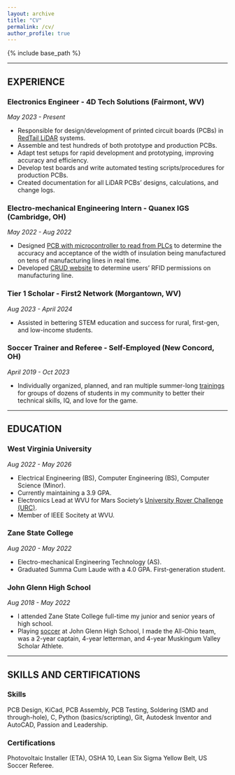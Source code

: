 ```yaml
---
layout: archive
title: "CV"
permalink: /cv/
author_profile: true
---
```


{% include base_path %}

<!--
## GOALS

Something here
-->

---

## EXPERIENCE

### Electronics Engineer - 4D Tech Solutions (Fairmont, WV)
*May 2023 - Present*
- Responsible for design/development of printed circuit boards (PCBs) in [RedTail LiDAR](http://austindriggs.github.io/portfolio/redtail) systems.
- Assemble and test hundreds of both prototype and production PCBs.
- Adapt test setups for rapid development and prototyping, improving accuracy and efficiency.
- Develop test boards and write automated testing scripts/procedures for production PCBs.
- Created documentation for all LiDAR PCBs’ designs, calculations, and change logs.

### Electro-mechanical Engineering Intern - Quanex IGS (Cambridge, OH)
*May 2022 - Aug 2022*
- Designed [PCB with microcontroller to read from PLCs](http://austindriggs.github.io/portfolio/quanex-pcb) to determine the accuracy and acceptance of the width of insulation being manufactured on tens of manufacturing lines in real time.
- Developed [CRUD website](http://austindriggs.github.io/portfolio/quanex-website) to determine users’ RFID permissions on manufacturing line.

### Tier 1 Scholar - First2 Network (Morgantown, WV)
*Aug 2023 - April 2024*
- Assisted in bettering STEM education and success for rural, first-gen, and low-income students.

### Soccer Trainer and Referee - Self-Employed (New Concord, OH)
*April 2019 - Oct 2023*
- Individually organized, planned, and ran multiple summer-long [trainings](http://austindriggs.github.io/portfolio/soccer) for groups of dozens of students in my community to better their technical skills, IQ, and love for the game.

---

## EDUCATION

### West Virginia University
*Aug 2022 - May 2026*
- Electrical Engineering (BS), Computer Engineering (BS), Computer Science (Minor).
- Currently maintaining a 3.9 GPA.
- Electronics Lead at WVU for Mars Society’s [University Rover Challenge (URC)](http://austindriggs.github.io/portfolio/urc).
- Member of IEEE Socitety at WVU.

### Zane State College
*Aug 2020 - May 2022*
- Electro-mechanical Engineering Technology (AS).
- Graduated Summa Cum Laude with a 4.0 GPA. First-generation student.

### John Glenn High School
*Aug 2018 - May 2022*
- I attended Zane State College full-time my junior and senior years of high school. 
- Playing [soccer](http://austindriggs.github.io/portfolio/soccer) at John Glenn High School, I made the All-Ohio team, was a 2-year captain, 4-year letterman, and 4-year Muskingum Valley Scholar Athlete. 

---

## SKILLS AND CERTIFICATIONS

### Skills
PCB Design, KiCad, PCB Assembly, PCB Testing, Soldering (SMD and through-hole), C, Python (basics/scripting), Git, Autodesk Inventor and AutoCAD, Passion and Leadership.

### Certifications
Photovoltaic Installer (ETA), OSHA 10, Lean Six Sigma Yellow Belt, US Soccer Referee.
